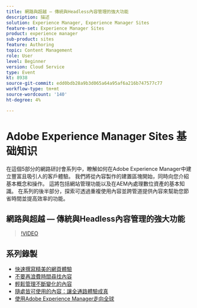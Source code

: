 ```yaml
---
title: 網路與超越 — 傳統與Headless內容管理的強大功能
description: 描述
solution: Experience Manager, Experience Manager Sites
feature-set: Experience Manager Sites
product: experience manager
sub-product: sites
feature: Authoring
topic: Content Management
role: User
level: Beginner
version: Cloud Service
type: Event
kt: 8938
source-git-commit: edd0bdb28a9b3d065a64a95af6a216b747577c77
workflow-type: tm+mt
source-wordcount: '140'
ht-degree: 4%

---
```


# Adobe Experience Manager Sites 基础知识

在這個5部分的網路研討會系列中，瞭解如何在Adobe Experience Manager中建立豐富且吸引人的客戶體驗。 我們將從內容製作的建置區塊開始，同時向您介紹基本概念和操作。 這將包括網站管理功能以及在AEM內處理數位資產的基本知識。 在系列的後半部分，探索可透過重複使用內容並跨管道提供內容來幫助您節省時間並提高效率的功能。

## 網路與超越 — 傳統與Headless內容管理的強大功能

>[!VIDEO](https://video.tv.adobe.com/v/336949/?quality=12&learn=on&hidetitle=true)

<!-- description -->

## 系列錄製

* [快速撰寫精美的網頁體驗](authoring-fundamentals.md)
* [不要再浪費時間尋找內容](media-library-administration.md)
* [輕鬆管理不斷變化的內容](collaboration-tools.md)
* [隨處皆可使用的內容：讓全通路體驗成真](omnichannel-experiences.md)
* [使用Adobe Experience Manager走向全球](multi-site-management-web-translation.md)
